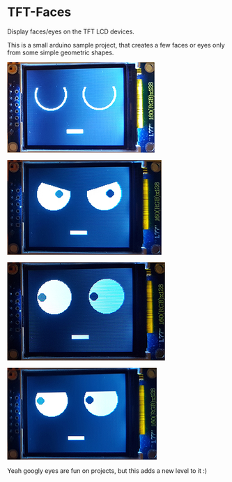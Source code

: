 # TFT-Faces
Display faces/eyes on the TFT LCD devices.

This is a small arduino sample project, that creates a few faces or eyes only from some simple geometric shapes.

![alt text](https://github.com/ManolescuSebastian/TFT-Faces/blob/master/images/image_3.jpg)

![alt text](https://github.com/ManolescuSebastian/TFT-Faces/blob/master/images/image_4.jpg)

![alt text](https://github.com/ManolescuSebastian/TFT-Faces/blob/master/images/image_5.jpg)

![alt text](https://github.com/ManolescuSebastian/TFT-Faces/blob/master/images/image_2.jpg)


Yeah googly eyes are fun on projects, but this adds a new level to it :)
